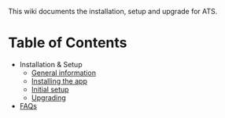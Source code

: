 This wiki documents the installation, setup and upgrade for ATS.

# Table of Contents

* Installation & Setup
  * [General information](/general.md)
  * [Installing the app](/install.md)
  * [Initial setup](/setup.md)
  * [Upgrading](/upgrade.md)
* [FAQs](/faqs.md)



